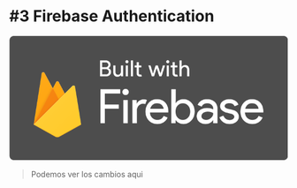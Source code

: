 # #3 Firebase Authentication

![firebase](./assets/img/firebase.png)

> Podemos ver los cambios aqui
